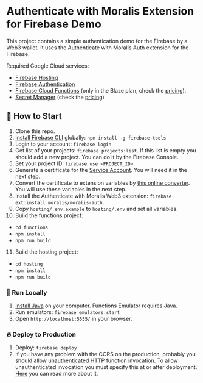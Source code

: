 # Authenticate with Moralis Extension for Firebase Demo

This project contains a simple authentication demo for the Firebase by a Web3 wallet. It uses the Authenticate with Moralis Auth extension for the Firebase.

Required Google Cloud services:

- [Firebase Hosting](https://firebase.google.com/docs/hosting)
- [Firebase Authentication](https://firebase.google.com/docs/auth)
- [Firebase Cloud Functions](https://firebase.google.com/docs/functions) (only in the Blaze plan, check the [pricing](https://firebase.google.com/pricing)).
- [Secret Manager](https://cloud.google.com/secret-manager/) (check the [pricing](https://cloud.google.com/secret-manager/pricing))

## 🚀 How to Start

1. Clone this repo.
2. [Install Firebase CLI](https://firebase.google.com/docs/cli) globally: `npm install -g firebase-tools`
3. Login to your account: `firebase login`
4. Get list of your projects: `firebase projects:list`. If this list is empty you should add a new project. You can do it by the Firebase Console.
5. Set your project ID: `firebase use <PROJECT_ID>`
6. Generate a certificate for the [Service Account](https://firebase.google.com/support/guides/service-accounts). You will need it in the next step.
7. Convert the certificate to extension variables by [this online converter](https://moralisweb3.github.io/firebase-extensions/service-account-converter/). You will use these variables in the next step.
8. Install the Authenticate with Moralis Web3 extension: `firebase ext:install moralis/moralis-auth`.
9. Copy `hosting/.env.example` to `hosting/.env` and set all variables.
10. Build the functions project:
   * `cd functions`
   * `npm install`
   * `npm run build`
11. Build the hosting project:
   * `cd hosting`
   * `npm install`
   * `npm run build`

### 🔌 Run Locally

1. [Install Java](https://www.oracle.com/java/technologies/javase/jdk18-archive-downloads.html) on your computer. Functions Emulator requires Java.
2. Run emulators: `firebase emulators:start`
3. Open `http://localhost:5555/` in your browser.

### 🔥 Deploy to Production

1. Deploy: `firebase deploy`
2. If you have any problem with the CORS on the production, probably you should allow unauthenticated HTTP function invocation. To allow unauthenticated invocation you must specify this at or after deployment. [Here](https://cloud.google.com/functions/docs/securing/managing-access-iam#allowing_unauthenticated_http_function_invocation) you can read more about it.
